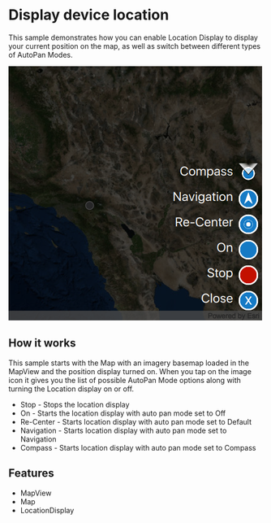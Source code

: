 # Display device location

This sample demonstrates how you can enable Location Display to display your current position on the map, as well as switch between different types of AutoPan Modes.

![](screenshot.png)

## How it works

This sample starts with the Map with an imagery basemap loaded in the MapView and the position display turned on. When you tap on the image icon it gives you the list of possible AutoPan Mode options along with turning the Location display on or off.

- Stop - Stops the location display
- On - Starts the location display with auto pan mode set to Off
- Re-Center - Starts location display with auto pan mode set to Default
- Navigation - Starts location display with auto pan mode set to Navigation
- Compass - Starts location display with auto pan mode set to Compass

## Features
- MapView
- Map
- LocationDisplay
